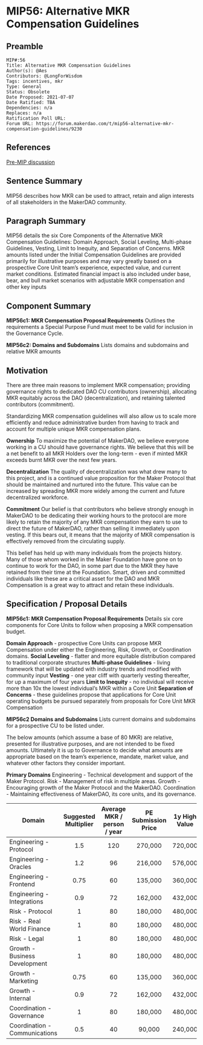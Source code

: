 # MIP56: Alternative MKR Compensation Guidelines

## Preamble  

```
MIP#:56
Title: Alternative MKR Compensation Guidelines
Author(s): @Aes
Contributors: @LongForWisdom
Tags: incentives, mkr
Type: General
Status: Obsolete
Date Proposed: 2021-07-07
Date Ratified: TBA
Dependencies: n/a
Replaces: n/a  
Ratification Poll URL:
Forum URL: https://forum.makerdao.com/t/mip56-alternative-mkr-compensation-guidelines/9230
```

## References
[Pre-MIP discussion](https://forum.makerdao.com/t/alternative-mkr-compensation-guidelines/9049)

## Sentence Summary
MIP56 describes how MKR can be used to attract, retain and align interests of all stakeholders in the MakerDAO community.


## Paragraph Summary
MIP56 details the six Core Components of the Alternative MKR Compensation Guidelines: Domain Approach, Social Leveling, Multi-phase Guidelines, Vesting, Limit to Inequity, and Separation of Concerns. MKR amounts listed under the Initial Compensation Guidelines are provided primarily for illustrative purposes and may vary greatly based on a prospective Core Unit team’s experience, expected value, and current market conditions. Estimated financial impact is also included under base, bear, and bull market scenarios with adjustable MKR compensation and other key inputs


## Component Summary
**MIP56c1: MKR Compensation Proposal Requirements**
Outlines the requirements a Special Purpose Fund must meet to be valid for inclusion in the Governance Cycle.

**MIP56c2: Domains and Subdomains**
Lists domains and subdomains and relative MKR amounts


## Motivation
There are three main reasons to implement MKR compensation; providing governance rights to dedicated DAO CU contributors (ownership), allocating MKR equitably across the DAO (decentralization), and retaining talented contributors  (commitment). 

Standardizing MKR compensation guidelines will also allow us to scale more efficiently and reduce administrative burden from having to track and account for multiple unique MKR compensation plans.

**Ownership**
To maximize the potential of MakerDAO, we believe everyone working in a CU should have governance rights. We believe that this will be a net benefit to all MKR Holders over the long-term - even if minted MKR exceeds burnt MKR over the next few years.

**Decentralization**
The quality of decentralization was what drew many to this project, and is a continued value proposition for the Maker Protocol that should be maintained and nurtured into the future. This value can be increased by spreading MKR more widely among the current and future decentralized workforce.

**Commitment**
Our belief is that contributors who believe strongly enough in MakerDAO to be dedicating their working hours to the protocol are more likely to retain the majority of any MKR compensation they earn to use to direct the future of MakerDAO, rather than selling it immediately upon vesting. If this bears out, it means that the majority of MKR compensation is effectively removed from the circulating supply.

This belief has held up with many individuals from the projects history. Many of those whom worked in the Maker Foundation have gone on to continue to work for the DAO, in some part due to the MKR they have retained from their time at the Foundation. Smart, driven and committed individuals like these are a critical asset for the DAO and MKR Compensation is a great way to attract and retain these individuals.


## Specification / Proposal Details
**MIP56c1: MKR Compensation Proposal Requirements**
Details six core components for Core Units to follow when proposing a MKR compensation budget.

**Domain Approach** - prospective Core Units can propose MKR Compensation under either the Engineering, Risk, Growth, or Coordination domains.
**Social Leveling** - flatter and more equitable distribution compared to traditional corporate structures
**Multi-phase Guidelines** - living framework that will be updated with industry trends and modified with community input
**Vesting** - one year cliff with quarterly vesting thereafter, for up a maximum of four years
**Limit to Inequity** - no individual will receive more than 10x the lowest individual’s MKR within a Core Unit
**Separation of Concerns** - these guidelines propose that applications for Core Unit operating budgets be pursued separately from proposals for Core Unit MKR Compensation

**MIP56c2 Domains and Subdomains**
Lists current domains and subdomains for a prospective CU to be listed under.


The below amounts (which assume a base of 80 MKR) are relative, presented for illustrative purposes, and are not intended to be fixed amounts. Ultimately it is up to Governance to decide what amounts are appropriate based on the team’s experience, mandate, market value, and whatever other factors they consider important.

**Primary Domains**
Engineering - Technical development and support of the Maker Protocol.
Risk - Management of risk in multiple areas.
Growth - Encouraging growth of the Maker Protocol and the MakerDAO.
Coordination - Maintaining effectiveness of MakerDAO, its core units, and its governance.

| Domain | Suggested Multiplier | Average MKR / person / year | PE Submission Price | 1y High Value | 1y Low Value |
|-|:-:|:-:|:-:|:-:|:-:|
| Engineering - Protocol | 1.5 | 120 | 270,000 | 720,000 | 50,640 |
| Engineering - Oracles | 1.2 | 96 | 216,000 | 576,000 | 40,500 |
| Engineering - Frontend | 0.75 | 60 | 135,000 | 360,000 | 25,300 |
| Engineering - Integrations | 0.9 | 72 | 162,000 | 432,000 | 30,400 |
| Risk - Protocol | 1 | 80 | 180,000 | 480,000 | 33,800 |
| Risk - Real World Finance | 1 | 80 | 180,000 | 480,000 | 33,800 |
| Risk - Legal | 1 | 80 | 180,000 | 480,000 | 33,800 |
| Growth - Business Development | 1 | 80 | 180,000 | 480,000 | 33,800 |
| Growth - Marketing | 0.75 | 60 | 135,000 | 360,000 | 25,300 |
| Growth - Internal | 0.9 | 72 | 162,000 | 432,000 | 30,400 |
| Coordination - Governance | 1 | 80 | 180,000 | 480,000 | 33,800 |
| Coordination - Communications | 0.5 | 40 | 90,000 | 240,000 | 16,900 |